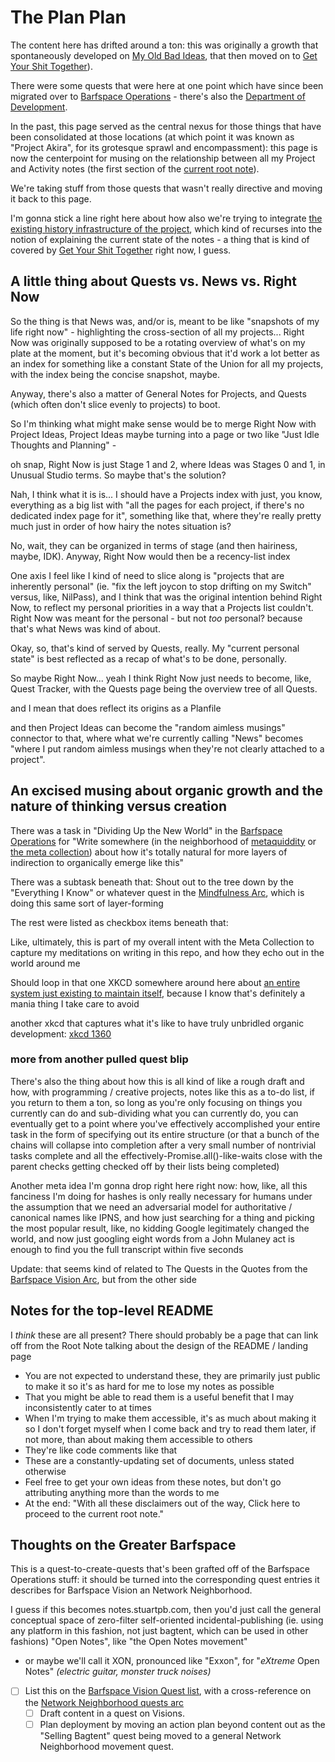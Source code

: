 # The Plan Plan

The content here has drifted around a ton: this was originally a growth that spontaneously developed on [My Old Bad Ideas][], that then moved on to [Get Your Shit Together][GYST]).

There were some quests that were here at one point which have since been migrated over to [Barfspace Operations][] - there's also the [Department of Development][DoD].

[Barfspace Operations]: a3f1fbb2-28c2-43b2-950d-6d5b7af7cd64.md
[DoD]: eb1e81f8-5939-4f85-9930-418044018a75.md
[My Old Bad Ideas]: f3f3d6ba-6342-415a-9f3b-ab4f1d75a692.md
[GYST]: 1da0f61f-c2bb-4b9d-99da-e3f07e18556a.md

In the past, this page served as the central nexus for those things that have been consolidated at those locations (at which point it was known as "Project Akira", for its grotesque sprawl and encompassment): this page is now the centerpoint for musing on the relationship between all my Project and Activity notes (the first section of the [current root note][]).

[current root note]: 81cde66e-d238-4fc1-8381-648a3f90537d.md

We're taking stuff from those quests that wasn't really directive and moving it back to this page.

I'm gonna stick a line right here about how also we're trying to integrate [the existing history infrastructure of the project][history], which kind of recurses into the notion of explaining the current state of the notes - a thing that is kind of covered by [Get Your Shit Together][GYST] right now, I guess.

[history]: 0621dc44-9276-47ef-877b-56756163e04f.md

## A little thing about Quests vs. News vs. Right Now

So the thing is that News was, and/or is, meant to be like "snapshots of my life right now" - highlighting the cross-section of all my projects... Right Now was originally supposed to be a rotating overview of what's on my plate at the moment, but it's becoming obvious that it'd work a lot better as an index for something like a constant State of the Union for all my projects, with the index being the concise snapshot, maybe.

Anyway, there's also a matter of General Notes for Projects, and Quests (which often don't slice evenly to projects) to boot.

So I'm thinking what might make sense would be to merge Right Now with Project Ideas, Project Ideas maybe turning into a page or two like "Just Idle Thoughts and Planning" -

oh snap, Right Now is just Stage 1 and 2, where Ideas was Stages 0 and 1, in Unusual Studio terms. So maybe that's the solution?

Nah, I think what it is is... I should have a Projects index with just, you know, everything as a big list with "all the pages for each project, if there's no dedicated index page for it", something like that, where they're really pretty much just in order of how hairy the notes situation is?

No, wait, they can be organized in terms of stage (and then hairiness, maybe, IDK). Anyway, Right Now would then be a recency-list index

One axis I feel like I kind of need to slice along is "projects that are inherently personal" (ie. "fix the left joycon to stop drifting on my Switch" versus, like, NilPass), and I think that was the original intention behind Right Now, to reflect my personal priorities in a way that a Projects list couldn't. Right Now was meant for the personal - but not *too* personal? because that's what News was kind of about.

Okay, so, that's kind of served by Quests, really. My "current personal state" is best reflected as a recap of what's to be done, personally.

So maybe Right Now... yeah I think Right Now just needs to become, like, Quest Tracker, with the Quests page being the overview tree of all Quests.

and I mean that does reflect its origins as a Planfile

and then Project Ideas can become the "random aimless musings" connector to that, where what we're currently calling "News" becomes "where I put random aimless musings when they're not clearly attached to a project".

## An excised musing about organic growth and the nature of thinking versus creation

There was a task in "Dividing Up the New World" in the [Barfspace Operations][] for "Write somewhere (in the neighborhood of [metaquiddity][] or [the meta collection][]) about how it's totally natural for more layers of indirection to organically emerge like this"

There was a subtask beneath that: Shout out to the tree down by the "Everything I Know" or whatever quest in the [Mindfulness Arc][], which is doing this same sort of layer-forming

The rest were listed as checkbox items beneath that:

Like, ultimately, this is part of my overall intent with the Meta Collection to capture my meditations on writing in this repo, and how they echo out in the world around me

Should loop in that one XKCD somewhere around here about [an entire system just existing to maintain itself][xkcd 1579], because I know that's definitely a mania thing I take care to avoid

another xkcd that captures what it's like to have truly unbridled organic development: [xkcd 1360][]

[xkcd 1579]: https://xkcd.com/1579/
[xkcd 1360]: https://xkcd.com/1360/

### more from another pulled quest blip

There's also the thing about how this is all kind of like a rough draft and how, with programming / creative projects, notes like this as a to-do list, if you return to them a ton, so long as you're only focusing on things you currently can do and sub-dividing what you can currently do, you can eventually get to a point where you've effectively accomplished your entire task in the form of specifying out its entire structure (or that a bunch of the chains will collapse into completion after a very small number of nontrivial tasks complete and all the effectively-Promise.all()-like-waits close with the parent checks getting checked off by their lists being completed)

Another meta idea I'm gonna drop right here right now: how, like, all this fanciness I'm doing for hashes is only really necessary for humans under the assumption that we need an adversarial model for authoritative / canonical names like IPNS, and how just searching for a thing and picking the most popular result, like, no kidding Google legitimately changed the world, and now just googling eight words from a John Mulaney act is enough to find you the full transcript within five seconds

Update: that seems kind of related to The Quests in the Quotes from the [Barfspace Vision Arc][BVA], but from the other side

[metaquiddity]: 3ef0ffc5-818e-4c16-be90-0a8bd6eb8778.md
[the meta collection]: 8c5a1d30-97d9-4395-85be-b6c8ba57b239.md
[Mindfulness Arc]: 2087f1d7-55fa-4d8b-a4a0-01e4d8579047.md
[BVA]: a8c1b237-886b-4169-88ff-9e52bc1dbcf2.md

## Notes for the top-level README

I *think* these are all present? There should probably be a page that can link off from the Root Note talking about the design of the README / landing page

- You are not expected to understand these, they are primarily just public to make it so it's as hard for me to lose my notes as possible
- That you might be able to read them is a useful benefit that I may inconsistently cater to at times
- When I'm trying to make them accessible, it's as much about making it so I don't forget myself when I come back and try to read them later, if not more, than about making them accessible to others
- They're like code comments like that
- These are a constantly-updating set of documents, unless stated otherwise
- Feel free to get your own ideas from these notes, but don't go attributing anything more than the words to me
- At the end: "With all these disclaimers out of the way, Click here to proceed to the current root note."

## Thoughts on the Greater Barfspace

This is a quest-to-create-quests that's been grafted off of the Barfspace Operations stuff: it should be turned into the corresponding quest entries it describes for Barfspace Vision an Network Neighborhood.

I guess if this becomes notes.stuartpb.com, then you'd just call the general conceptual space of zero-filter self-oriented incidental-publishing (ie. using any platform in this fashion, not just bagtent, which can be used in other fashions) "Open Notes", like "the Open Notes movement"

- or maybe we'll call it XON, pronounced like "Exxon", for "*eXtreme* Open Notes" *(electric guitar, monster truck noises)*
- [ ] List this on the [Barfspace Vision Quest list][BVQL], with a cross-reference on the [Network Neighborhood quests arc][NetNQ]
  - [ ] Draft content in a quest on Visions.
  - [ ] Plan deployment by moving an action plan beyond content out as the "Selling Bagtent" quest being moved to a general Network Neighborhood movement quest.

[NetNQ]: 8905d737-8f2a-4de7-a850-c1f2b04cd45e.md
[BVQL]: a8c1b237-886b-4169-88ff-9e52bc1dbcf2.md
